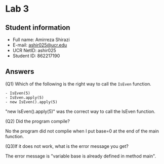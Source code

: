 # Lab 3

## Student information

* Full name: Amirreza Shirazi
* E-mail: ashir025@ucr.edu
* UCR NetID: ashir025
* Student ID: 862217190

## Answers

(Q1) Which of the following is the right way to call the `IsEven` function.

    - IsEven(5)
    - IsEven.apply(5)
    - new IsEven().apply(5)
    
"new IsEven().apply(5)" was the correct way to call the IsEven function.

(Q2) Did the program compile?

No the program did not complie when I put base=0 at the end of the main function.

(Q3)If it does not work, what is the error message you get?

The error message is "variable base is already defined in method main".